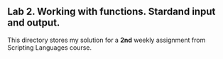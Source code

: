 ## Lab 2. Working with functions. Stardand input and output.

This directory stores my solution for a **2nd** weekly assignment from Scripting Languages course.